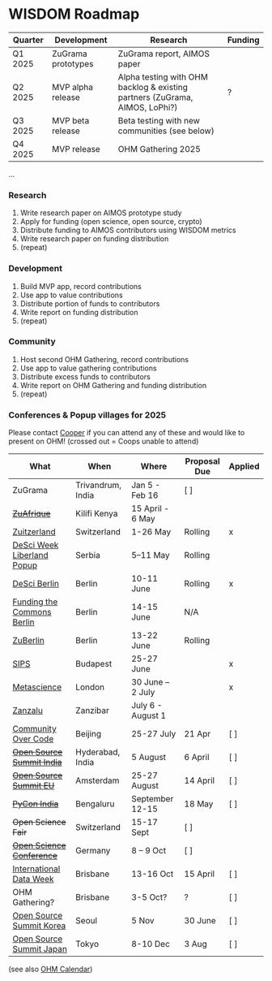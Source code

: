 # WISDOM Roadmap

| Quarter | Development | Research | Funding |
| --- | --- | --- | --- |
| Q1 2025 | ZuGrama prototypes | ZuGrama report, AIMOS paper | 
| Q2 2025 | MVP alpha release | Alpha testing with OHM backlog & existing partners (ZuGrama, AIMOS, LoPhi?) | ? |
| Q3 2025 | MVP beta release | Beta testing with new communities (see below) |
| Q4 2025 | MVP release | OHM Gathering 2025 |
...

### Research
1. Write research paper on AIMOS prototype study
2. Apply for funding (open science, open source, crypto)
3. Distribute funding to AIMOS contributors using WISDOM metrics
4. Write research paper on funding distribution
5. (repeat)

### Development
1. Build MVP app, record contributions
2. Use app to value contributions
3. Distribute portion of funds to contributors
4. Write report on funding distribution
5. (repeat)

### Community
1. Host second OHM Gathering, record contributions
2. Use app to value gathering contributions
3. Distribute excess funds to contributors
4. Write report on OHM Gathering and funding distribution
5. (repeat)

### Conferences & Popup villages for 2025
Please contact [Cooper](mailto:cooper@openheartmind.org) if you can attend any of these and would like to present on OHM! (crossed out = Coops unable to attend)

| What    | When | Where | Proposal Due | Applied |
| --- | --- | --- | --- | --- |
| ZuGrama | Trivandrum, India | Jan 5 - Feb 16 | [ ] |
| ~~[ZuAfrique](https://zuafrique.onrender.com/)~~ | Kilifi Kenya | 15 April - 6 May |  |
| [Zuitzerland](https://zuitzerland.ch/) | Switzerland | 1-26 May | Rolling |  x |
| [DeSci Week Liberland Popup](https://liberland.org/news/633-liberland-desci-despace-popup-city-a-month-long-exploration-of-innovation-and-freedom) | Serbia | 5–11 May | Rolling | |
| [DeSci Berlin](https://www.desci.berlin/) | Berlin | 10-11 June | Rolling |  x |
| [Funding the Commons Berlin](https://www.fundingthecommons.io/) | Berlin |  14-15 June |  N/A |
| [ZuBerlin](https://zuberlin.city/) | Berlin | 13-22 June | Rolling |
| [SIPS](https://www.improvingpsych.org/SIPS2025/) | Budapest | 25-27 June  |  | x |
| [Metascience](https://metascience.info/) | London | 30 June – 2 July | | x |
| [Zanzalu](https://lu.ma/1kzrdu3s) | Zanzibar | July 6 - August 1 | | |
| [Community Over Code](https://sessionize.com/communityovercode-asia-2025/) | Beijing | 25-27 July | 21 Apr | [ ] |
| ~~[Open Source Summit India](https://events.linuxfoundation.org/open-source-summit-india/)~~ | Hyderabad, India | 5 August | 6 April | [ ] |
| ~~[Open Source Summit EU](https://events.linuxfoundation.org/open-source-summit-europe/program/cfp/)~~ | Amsterdam | 25-27 August | 14 April | [ ] |
| ~~[PyCon India](https://in.pycon.org/2025/cfp/)~~ | Bengaluru | September 12-15 | 18 May | [ ] |
| ~~Open Science Fair~~ | Switzerland | 15-17 Sept | [ ] |
| ~~[Open Science Conference](https://www.open-science-conference.eu/)~~ | Germany | 8 – 9 Oct | [ ] |
| [International Data Week](https://idw2025.org/) | Brisbane | 13-16 Oct | 15 April | [ ] |
| OHM Gathering? | Brisbane | 3-5 Oct? | ? | [ ] |
| [Open Source Summit Korea](https://events.linuxfoundation.org/open-source-summit-india/) | Seoul | 5 Nov | 30 June | [ ] |
| [Open Source Summit Japan](https://events.linuxfoundation.org/open-source-summit-japan/) | Tokyo | 8-10 Dec | 3 Aug | [ ] |

(see also [OHM Calendar](https://calendar.google.com/calendar/u/0?cid=b3BlbmhlYXJ0bWluZC5vcmdAZ21haWwuY29t))
